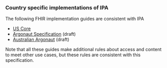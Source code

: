 ### Country specific implementations of IPA 

The following FHIR implementation guides are consistent with IPA

* [US Core](http://hl7.org/fhir/us/core)
* [Argonaut Specification](https://build.fhir.org/ig/argonautproject/R4) (draft)
* [Australian Argonaut](https://build.fhir.org/ig/hl7au/argonaut-au/) (draft)

Note that all these guides make additional rules about access and content to meet other use cases,
but these rules are consistent with this specification.
